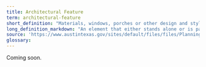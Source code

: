 ```yaml
---
title: Architectural Feature
term: architectural-feature
short_definition: "Materials, windows, porches or other design and style elements that make up a building's outside look."
long_definition_markdown: "An element that either stands alone or is part of the style or design of a building's exterior. This includes- but is not limited to color, texture and type of materials, windows, or porches."
source: 'https://www.austintexas.gov/sites/default/files/files/Planning/CodeNEXT/ALDC_PRD_23_LandDevelopmentCode_Combined_2017_0130_web.pdf'
glossary:
---
```



Coming soon.